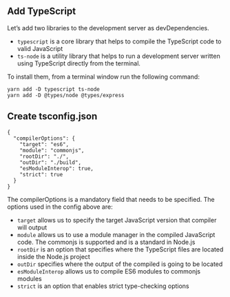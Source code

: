 





## Add TypeScript


Let’s add two libraries to the development server as devDependencies.

- `typescript` is a core library that helps to compile the TypeScript code to valid JavaScript
- `ts-node` is a utility library that helps to run a development server written using TypeScript directly from the terminal.

To install them, from a terminal window run the following command:

```
yarn add -D typescript ts-node
yarn add -D @types/node @types/express
```


## Create tsconfig.json


```
{
  "compilerOptions": {
    "target": "es6",
    "module": "commonjs",
    "rootDir": "./",
    "outDir": "./build",
    "esModuleInterop": true,
    "strict": true
  }
}
```

The compilerOptions is a mandatory field that needs to be specified. The options used in the config above are:

- `target` allows us to specify the target JavaScript version that compiler will output
- `module` allows us to use a module manager in the compiled JavaScript code. The commonjs is supported and is a standard in Node.js
- `rootDir` is an option that specifies where the TypeScript files are located inside the Node.js project
- `outDir` specifies where the output of the compiled is going to be located
- `esModuleInterop` allows us to compile ES6 modules to commonjs modules
- `strict` is an option that enables strict type-checking options